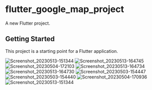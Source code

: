 # flutter_google_map_project

A new Flutter project.

## Getting Started

This project is a starting point for a Flutter application.

![Screenshot_20230513-151344](https://github.com/nishithahub95/google-map/assets/123442720/ca1314e2-a8c2-44ec-ae09-4a09d364e0d7)
![Screenshot_20230513-164745](https://github.com/nishithahub95/google-map/assets/123442720/5f6ace96-3f07-495f-a806-822dda49fcbe)
![Screenshot_20230504-172103](https://github.com/nishithahub95/google-map/assets/123442720/995f25e1-a2df-4f62-aff1-72fcc315ef2a)
![Screenshot_20230513-164734](https://github.com/nishithahub95/google-map/assets/123442720/896d2924-20a4-4ab9-866e-a1be626b8655)
![Screenshot_20230513-164730](https://github.com/nishithahub95/google-map/assets/123442720/f1fcff52-566c-42f5-88bd-b00f981a3fea)
![Screenshot_20230503-154447](https://github.com/nishithahub95/google-map/assets/123442720/f9c82a47-3559-4f79-ac1c-2f76bf94b838)
![Screenshot_20230503-154440](https://github.com/nishithahub95/google-map/assets/123442720/40582763-3363-4d5e-ad9e-4c1e6074286a)
![Screenshot_20230504-170936](https://github.com/nishithahub95/google-map/assets/123442720/0bfbc37b-b642-4485-b2fb-cb1aea3a5c97)
![Screenshot_20230513-151344](https://github.com/nishithahub95/google-map/assets/123442720/39bd6bd4-1dba-4caa-8aa8-9c6788aea5a9)

